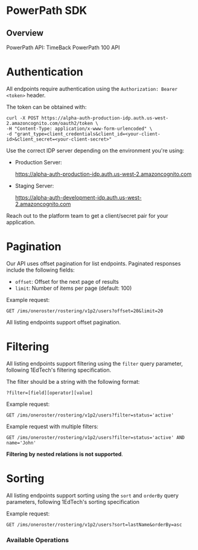# PowerPath SDK

## Overview

PowerPath API: TimeBack PowerPath 100 API

# Authentication

All endpoints require authentication using the `Authorization: Bearer <token>` header.

The token can be obtained with:

```
curl -X POST https://alpha-auth-production-idp.auth.us-west-2.amazoncognito.com/oauth2/token \
-H "Content-Type: application/x-www-form-urlencoded" \
-d "grant_type=client_credentials&client_id=<your-client-id>&client_secret=<your-client-secret>"
```

Use the correct IDP server depending on the environment you're using:

- Production Server:

  https://alpha-auth-production-idp.auth.us-west-2.amazoncognito.com
- Staging Server:

  https://alpha-auth-development-idp.auth.us-west-2.amazoncognito.com

Reach out to the platform team to get a client/secret pair for your application.

# Pagination

Our API uses offset pagination for list endpoints. Paginated responses include the following fields:

- `offset`: Offset for the next page of results
- `limit`: Number of items per page (default: 100)

Example request:

```
GET /ims/oneroster/rostering/v1p2/users?offset=20&limit=20
```

All listing endpoints support offset pagination.

# Filtering

All listing endpoints support filtering using the `filter` query parameter, following 1EdTech's filtering specification.

The filter should be a string with the following format:

```
?filter=[field][operator][value]
```

Example request:

```
GET /ims/oneroster/rostering/v1p2/users?filter=status='active'
```

Example request with multiple filters:

```
GET /ims/oneroster/rostering/v1p2/users?filter=status='active' AND name='John'
```

**Filtering by nested relations is not supported**.

# Sorting

All listing endpoints support sorting using the `sort` and `orderBy` query parameters, following 1EdTech's sorting specification

Example request:

```
GET /ims/oneroster/rostering/v1p2/users?sort=lastName&orderBy=asc
```


### Available Operations
